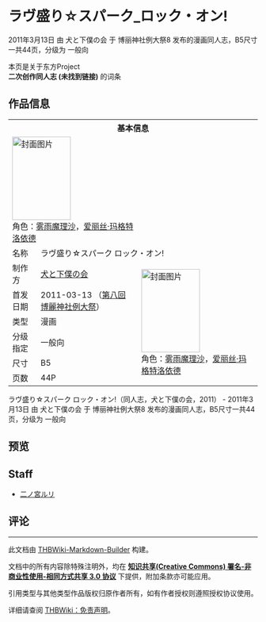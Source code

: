 # ラヴ盛り☆スパーク_ロック・オン!

<!-- source html: G:\repos\THBWiki-Markdown-Builder\THBWikiMarkdown\Temp\main\4\40\ns0%3A%E3%83%A9%E3%83%B4%E7%9B%9B%E3%82%8A%E2%98%86%E3%82%B9%E3%83%91%E3%83%BC%E3%82%AF_%E3%83%AD%E3%83%83%E3%82%AF%E3%83%BB%E3%82%AA%E3%83%B3%21.html -->

2011年3月13日 由 犬と下僕の会 于 博丽神社例大祭8 发布的漫画同人志，B5尺寸一共44页，分级为 一般向

本页是关于东方Project  
 **二次创作同人志 (未找到链接)** 的词条
## 作品信息

<table><tbody><tr><th colspan="3">基本信息</th></tr><tr><td class="cover-artwork-mobile" colspan="2"><a href="./文件-ラヴ盛り☆スパーク_ロック・オン!封面.jpg.md" class="image" title="封面图片"><img alt="封面图片" src="https://upload.thwiki.cc/thumb/0/08/%E3%83%A9%E3%83%B4%E7%9B%9B%E3%82%8A%E2%98%86%E3%82%B9%E3%83%91%E3%83%BC%E3%82%AF_%E3%83%AD%E3%83%83%E3%82%AF%E3%83%BB%E3%82%AA%E3%83%B3%21%E5%B0%81%E9%9D%A2.jpg/118px-%E3%83%A9%E3%83%B4%E7%9B%9B%E3%82%8A%E2%98%86%E3%82%B9%E3%83%91%E3%83%BC%E3%82%AF_%E3%83%AD%E3%83%83%E3%82%AF%E3%83%BB%E3%82%AA%E3%83%B3%21%E5%B0%81%E9%9D%A2.jpg" decoding="async" loading="lazy" width="118" height="168" srcset="https://upload.thwiki.cc/thumb/0/08/%E3%83%A9%E3%83%B4%E7%9B%9B%E3%82%8A%E2%98%86%E3%82%B9%E3%83%91%E3%83%BC%E3%82%AF_%E3%83%AD%E3%83%83%E3%82%AF%E3%83%BB%E3%82%AA%E3%83%B3%21%E5%B0%81%E9%9D%A2.jpg/177px-%E3%83%A9%E3%83%B4%E7%9B%9B%E3%82%8A%E2%98%86%E3%82%B9%E3%83%91%E3%83%BC%E3%82%AF_%E3%83%AD%E3%83%83%E3%82%AF%E3%83%BB%E3%82%AA%E3%83%B3%21%E5%B0%81%E9%9D%A2.jpg 1.5x, https://upload.thwiki.cc/thumb/0/08/%E3%83%A9%E3%83%B4%E7%9B%9B%E3%82%8A%E2%98%86%E3%82%B9%E3%83%91%E3%83%BC%E3%82%AF_%E3%83%AD%E3%83%83%E3%82%AF%E3%83%BB%E3%82%AA%E3%83%B3%21%E5%B0%81%E9%9D%A2.jpg/236px-%E3%83%A9%E3%83%B4%E7%9B%9B%E3%82%8A%E2%98%86%E3%82%B9%E3%83%91%E3%83%BC%E3%82%AF_%E3%83%AD%E3%83%83%E3%82%AF%E3%83%BB%E3%82%AA%E3%83%B3%21%E5%B0%81%E9%9D%A2.jpg 2x" data-file-width="1280" data-file-height="1825"></a><div class="cover-char">角色：<a href="./雾雨魔理沙.md" title="雾雨魔理沙">雾雨魔理沙</a>，<a href="./爱丽丝·玛格特洛依德.md" title="爱丽丝·玛格特洛依德">爱丽丝·玛格特洛依德</a></div></td>
</tr><tr><td class="label">名称</td><td colspan="2"> ラヴ盛り☆スパーク ロック・オン! </td></tr><tr><td class="label">制作方</td><td><a href="./犬と下僕の会.md" title="犬と下僕の会">犬と下僕の会</a></td><td class="cover-artwork" rowspan="6" style="min-width:168px;"><a href="./文件-ラヴ盛り☆スパーク_ロック・オン!封面.jpg.md" class="image" title="封面图片"><img alt="封面图片" src="https://upload.thwiki.cc/thumb/0/08/%E3%83%A9%E3%83%B4%E7%9B%9B%E3%82%8A%E2%98%86%E3%82%B9%E3%83%91%E3%83%BC%E3%82%AF_%E3%83%AD%E3%83%83%E3%82%AF%E3%83%BB%E3%82%AA%E3%83%B3%21%E5%B0%81%E9%9D%A2.jpg/118px-%E3%83%A9%E3%83%B4%E7%9B%9B%E3%82%8A%E2%98%86%E3%82%B9%E3%83%91%E3%83%BC%E3%82%AF_%E3%83%AD%E3%83%83%E3%82%AF%E3%83%BB%E3%82%AA%E3%83%B3%21%E5%B0%81%E9%9D%A2.jpg" decoding="async" loading="lazy" width="118" height="168" srcset="https://upload.thwiki.cc/thumb/0/08/%E3%83%A9%E3%83%B4%E7%9B%9B%E3%82%8A%E2%98%86%E3%82%B9%E3%83%91%E3%83%BC%E3%82%AF_%E3%83%AD%E3%83%83%E3%82%AF%E3%83%BB%E3%82%AA%E3%83%B3%21%E5%B0%81%E9%9D%A2.jpg/177px-%E3%83%A9%E3%83%B4%E7%9B%9B%E3%82%8A%E2%98%86%E3%82%B9%E3%83%91%E3%83%BC%E3%82%AF_%E3%83%AD%E3%83%83%E3%82%AF%E3%83%BB%E3%82%AA%E3%83%B3%21%E5%B0%81%E9%9D%A2.jpg 1.5x, https://upload.thwiki.cc/thumb/0/08/%E3%83%A9%E3%83%B4%E7%9B%9B%E3%82%8A%E2%98%86%E3%82%B9%E3%83%91%E3%83%BC%E3%82%AF_%E3%83%AD%E3%83%83%E3%82%AF%E3%83%BB%E3%82%AA%E3%83%B3%21%E5%B0%81%E9%9D%A2.jpg/236px-%E3%83%A9%E3%83%B4%E7%9B%9B%E3%82%8A%E2%98%86%E3%82%B9%E3%83%91%E3%83%BC%E3%82%AF_%E3%83%AD%E3%83%83%E3%82%AF%E3%83%BB%E3%82%AA%E3%83%B3%21%E5%B0%81%E9%9D%A2.jpg 2x" data-file-width="1280" data-file-height="1825"></a><div class="cover-char">角色：<a href="./雾雨魔理沙.md" title="雾雨魔理沙">雾雨魔理沙</a>，<a href="./爱丽丝·玛格特洛依德.md" title="爱丽丝·玛格特洛依德">爱丽丝·玛格特洛依德</a></div></td>
</tr><tr><td class="label">首发日期</td><td>2011-03-13&#160;（<a href="/展会作品列表?e=%E5%8D%9A%E4%B8%BD%E7%A5%9E%E7%A4%BE%E4%BE%8B%E5%A4%A7%E7%A5%AD%238">第八回 博麗神社例大祭</a>）</td></tr><tr><td class="label">类型</td><td>漫画</td></tr><tr><td class="label">分级指定</td><td>一般向</td></tr><tr><td class="label">尺寸</td><td>B5</td></tr><tr><td class="label">页数</td><td>44P</td></tr></tbody></table>

ラヴ盛り☆スパーク ロック・オン!（同人志，犬と下僕の会，2011） - 2011年3月13日 由 犬と下僕の会 于 博丽神社例大祭8 发布的漫画同人志，B5尺寸一共44页，分级为 一般向
## 预览
## Staff
- [二ノ宮ルリ](./二ノ宫ルリ.md)

## 评论




---

此文档由 [THBWiki-Markdown-Builder](https://github.com/Delsin-Yu/THBWiki-Markdown-Builder) 构建。

文档中的所有内容除特殊注明外，均在 [**知识共享(Creative Commons) 署名-非商业性使用-相同方式共享 3.0 协议**](https://creativecommons.org/licenses/by-sa/3.0/deed.zh-hans) 下提供，附加条款亦可能应用。

引用类型与其他类型作品版权归原作者所有，如有作者授权则遵照授权协议使用。

详细请查阅 [THBWiki：免责声明](https://thbwiki.cc/THBWiki:%E5%85%8D%E8%B4%A3%E5%A3%B0%E6%98%8E)。

